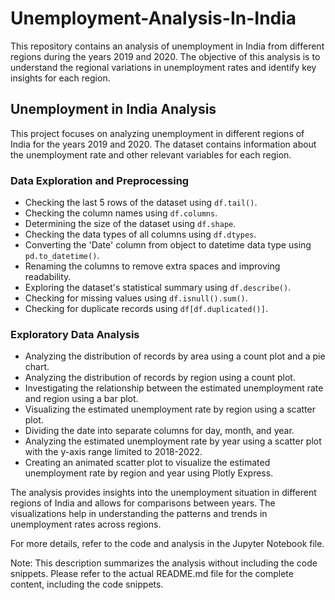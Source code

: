# Unemployment-Analysis-In-India
This repository contains an analysis of unemployment in India from different regions during the years 2019 and 2020. The objective of this analysis is to understand the regional variations in unemployment rates and identify key insights for each region.

## Unemployment in India Analysis

This project focuses on analyzing unemployment in different regions of India for the years 2019 and 2020. The dataset contains information about the unemployment rate and other relevant variables for each region.

### Data Exploration and Preprocessing

- Checking the last 5 rows of the dataset using `df.tail()`.
- Checking the column names using `df.columns`.
- Determining the size of the dataset using `df.shape`.
- Checking the data types of all columns using `df.dtypes`.
- Converting the 'Date' column from object to datetime data type using `pd.to_datetime()`.
- Renaming the columns to remove extra spaces and improving readability.
- Exploring the dataset's statistical summary using `df.describe()`.
- Checking for missing values using `df.isnull().sum()`.
- Checking for duplicate records using `df[df.duplicated()]`.

### Exploratory Data Analysis

- Analyzing the distribution of records by area using a count plot and a pie chart.
- Analyzing the distribution of records by region using a count plot.
- Investigating the relationship between the estimated unemployment rate and region using a bar plot.
- Visualizing the estimated unemployment rate by region using a scatter plot.
- Dividing the date into separate columns for day, month, and year.
- Analyzing the estimated unemployment rate by year using a scatter plot with the y-axis range limited to 2018-2022.
- Creating an animated scatter plot to visualize the estimated unemployment rate by region and year using Plotly Express.

The analysis provides insights into the unemployment situation in different regions of India and allows for comparisons between years. The visualizations help in understanding the patterns and trends in unemployment rates across regions.

For more details, refer to the code and analysis in the Jupyter Notebook file.

Note: This description summarizes the analysis without including the code snippets. Please refer to the actual README.md file for the complete content, including the code snippets.
